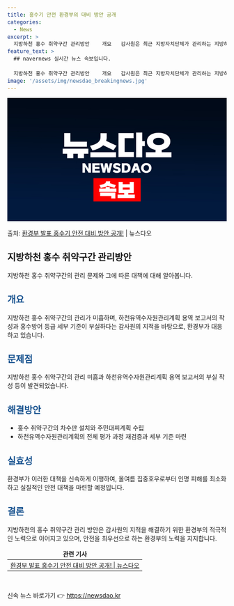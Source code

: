 ```yaml
---
title: 홍수기 안전 환경부의 대비 방안 공개
categories:
  - News
excerpt: >
  지방하천 홍수 취약구간 관리방안    개요   감사원은 최근 지방자치단체가 관리하는 지방하천에서 홍수 취약구…
feature_text: >
  ## navernews 실시간 뉴스 속보입니다.

  지방하천 홍수 취약구간 관리방안    개요   감사원은 최근 지방자치단체가 관리하는 지방하천에서 홍수 취약구…
image: '/assets/img/newsdao_breakingnews.jpg'
---
```


![뉴스다오 속보](/assets/img/newsdao_breakingnews.jpg)

<p>출처: <a href="https://newsdao.kr/4307" rel="dofollow">환경부 발표 홍수기 안전 대비 방안 공개!</a> | 뉴스다오</p>

<h2 data-ke-size="size26">지방하천 홍수 취약구간 관리방안</h2>
<p data-ke-size="size16">지방하천 홍수 취약구간의 관리 문제와 그에 따른 대책에 대해 알아봅니다.</p>

<h2><b><span style="color: #1a5490;">개요</span></b></h2>
<p data-ke-size="size16">지방하천 홍수 취약구간의 관리가 미흡하며, 하천유역수자원관리계획 용역 보고서의 작성과 홍수방어 등급 세부 기준이 부실하다는 감사원의 지적을 바탕으로, 환경부가 대응하고 있습니다.</p>

<h2><b><span style="color: #1a5490;">문제점</span></b></h2>
<p data-ke-size="size16">지방하천 홍수 취약구간의 관리 미흡과 하천유역수자원관리계획 용역 보고서의 부실 작성 등이 발견되었습니다.</p>

<h2><b><span style="color: #1a5490;">해결방안</span></b></h2>
<ul>
<li>홍수 취약구간의 차수판 설치와 주민대피계획 수립</li>
<li>하천유역수자원관리계획의 전체 평가 과정 재검증과 세부 기준 마련</li>
</ul>

<h2><b><span style="color: #1a5490;">실효성</span></b></h2>
<p data-ke-size="size16">환경부가 이러한 대책을 신속하게 이행하여, 올여름 집중호우로부터 인명 피해를 최소화하고 실질적인 안전 대책을 마련할 예정입니다.</p>

<h2><b><span style="color: #1a5490;">결론</span></b></h2>
<p data-ke-size="size16">지방하천의 홍수 취약구간 관리 방안은 감사원의 지적을 해결하기 위한 환경부의 적극적인 노력으로 이어지고 있으며, 안전을 최우선으로 하는 환경부의 노력을 지지합니다.</p>

<table>
<thead>
<tr>
<td style="text-align: center; height: 17px;"><b>관련 기사</b></td>
</tr>
</thead>
<tbody>
<tr>
<td style="text-align: center; height: 17px;"><a href="https://newsdao.kr/4307">환경부 발표 홍수기 안전 대비 방안 공개! | 뉴스다오</a></td>
</tr>
</tbody>
</table>
<p data-ke-size="size16">&nbsp;</p> 

신속 뉴스 바로가기 👉 <a href="https://newsdao.kr" rel="dofollow">https://newsdao.kr</a>


